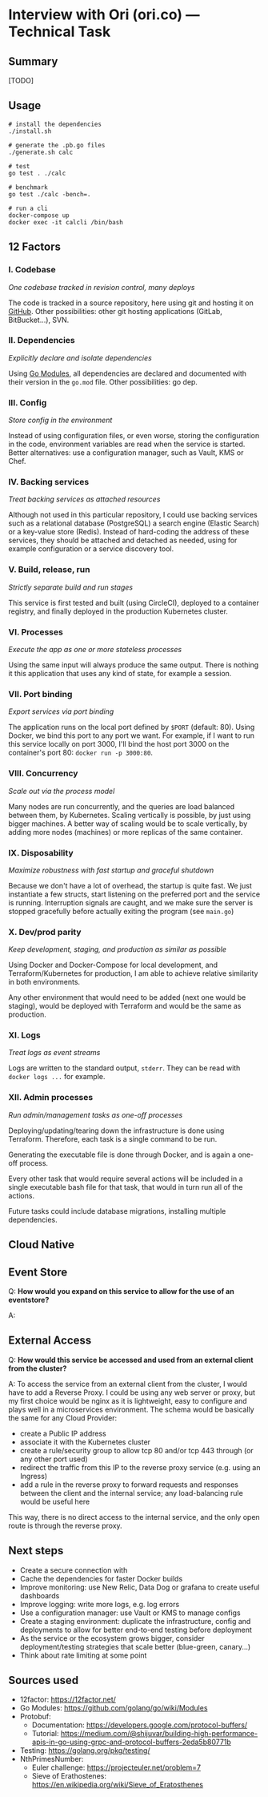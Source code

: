 # Interview with Ori (ori.co) — Technical Task

## Summary

[TODO]

## Usage

```
# install the dependencies
./install.sh

# generate the .pb.go files
./generate.sh calc

# test
go test . ./calc

# benchmark
go test ./calc -bench=.

# run a cli
docker-compose up
docker exec -it calcli /bin/bash
```

## 12 Factors

### I. Codebase
*One codebase tracked in revision control, many deploys*

The code is tracked in a source repository, here using git and hosting it on
[GitHub](https://github.com/tsauvajon/twelvefa). Other possibilities: other
git hosting applications (GitLab, BitBucket...), SVN.

### II. Dependencies
*Explicitly declare and isolate dependencies*

Using [Go Modules](https://github.com/golang/go/wiki/Modules), all dependencies
are declared and documented with their version in the `go.mod` file.
Other possibilities: go dep.

### III. Config
*Store config in the environment*

Instead of using configuration files, or even worse, storing the configuration
in the code, environment variables are read when the service is started.
Better alternatives: use a configuration manager, such as Vault, KMS or Chef.

### IV. Backing services
*Treat backing services as attached resources*

Although not used in this particular repository, I could use backing services such
as a relational database (PostgreSQL) a search engine (Elastic Search) or a
key-value store (Redis). Instead of hard-coding the address of these services,
they should be attached and detached as needed, using for example configuration
or a service discovery tool.

### V. Build, release, run
*Strictly separate build and run stages*

This service is first tested and built (using CircleCI), deployed to a container
registry, and finally deployed in the production Kubernetes cluster.

### VI. Processes
*Execute the app as one or more stateless processes*

Using the same input will always produce the same output. There is nothing
it this application that uses any kind of state, for example a session.

### VII. Port binding
*Export services via port binding*

The application runs on the local port defined by `$PORT` (default: 80). Using
Docker, we bind this port to any port we want. For example, if I want to run this
service locally on port 3000, I'll bind the host port 3000 on the container's
port 80: `docker run -p 3000:80`.

### VIII. Concurrency
*Scale out via the process model*

Many nodes are run concurrently, and the queries are load balanced between them,
by Kubernetes. Scaling vertically is possible, by just using bigger machines. A
better way of scaling would be to scale vertically, by adding more nodes (machines)
or more replicas of the same container.

### IX. Disposability
*Maximize robustness with fast startup and graceful shutdown*

Because we don't have a lot of overhead, the startup is quite fast. We just
instantiate a few structs, start listening on the preferred port and the service
is running.
Interruption signals are caught, and we make sure the server is stopped
gracefully before actually exiting the program (see `main.go`)

### X. Dev/prod parity
*Keep development, staging, and production as similar as possible*

Using Docker and Docker-Compose for local development, and Terraform/Kubernetes for
production, I am able to achieve relative similarity in both environments.

Any other environment that would need to be added (next one would be staging),
would be deployed with Terraform and would be the same as production.

### XI. Logs
*Treat logs as event streams*

Logs are written to the standard output, `stderr`. They can be read with
`docker logs ...` for example.

### XII. Admin processes
*Run admin/management tasks as one-off processes*

Deploying/updating/tearing down the infrastructure is done using Terraform.
Therefore, each task is a single command to be run.

Generating the executable file is done through Docker, and is again a one-off
process.

Every other task that would require several actions will be included in a single
executable bash file for that task, that would in turn run all of the actions.

Future tasks could include database migrations, installing multiple dependencies.

## Cloud Native

## Event Store

Q: **How would you expand on this service to allow for the use of an eventstore?**

A: 

## External Access

Q: **How would this service be accessed and used from an external client from
the cluster?**

A: To access the service from an external client from the cluster, I would have
to add a Reverse Proxy. I could be using any web server or proxy, but my first
choice would be nginx as it is lightweight, easy to configure and plays well
in a microservices environment.
The schema would be basically the same for any Cloud Provider:
- create a Public IP address
- associate it with the Kubernetes cluster
- create a rule/security group to allow tcp 80 and/or tcp 443 through (or any other port used)
- redirect the traffic from this IP to the reverse proxy service (e.g. using an Ingress)
- add a rule in the reverse proxy to forward requests and responses between the
client and the internal service; any load-balancing rule would be useful here

This way, there is no direct access to the internal service, and the only open
route is through the reverse proxy.

## Next steps

- Create a secure connection with 
- Cache the dependencies for faster Docker builds
- Improve monitoring: use New Relic, Data Dog or grafana to create useful dashboards
- Improve logging: write more logs, e.g. log errors
- Use a configuration manager: use Vault or KMS to manage configs
- Create a staging environment: duplicate the infrastructure, config and
deployments to allow for better end-to-end testing before deployment
- As the service or the ecosystem grows bigger, consider deployment/testing
strategies that scale better (blue-green, canary...)
- Think about rate limiting at some point

## Sources used

- 12factor: https://12factor.net/
- Go Modules: https://github.com/golang/go/wiki/Modules
- Protobuf:
  - Documentation: https://developers.google.com/protocol-buffers/
  - Tutorial: https://medium.com/@shijuvar/building-high-performance-apis-in-go-using-grpc-and-protocol-buffers-2eda5b80771b
- Testing: https://golang.org/pkg/testing/
- NthPrimesNumber:
  - Euler challenge: https://projecteuler.net/problem=7
  - Sieve of Erathostenes: https://en.wikipedia.org/wiki/Sieve_of_Eratosthenes
